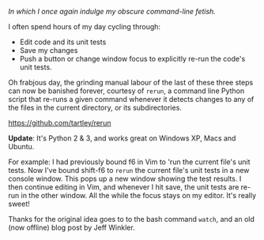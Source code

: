<!--
.. title: Rerun unit tests whenever files update
.. slug: rerun-unit-tests-whenever-files-update
.. date: 2010-10-15 01:43:33-05:00
.. tags: geek,python,testing,software,mswin-dev,terminal
-->


*In which I once again indulge my obscure command-line fetish.*

I often spend hours of my day cycling through:

-   Edit code and its unit tests
-   Save my changes
-   Push a button or change window focus to explicitly re-run the code's
    unit tests.

Oh frabjous day, the grinding manual labour of the last of these three
steps can now be banished forever, courtesy of `rerun`, a command line
Python script that re-runs a given command whenever it detects changes
to any of the files in the current directory, or its subdirectories.

<https://github.com/tartley/rerun>

**Update**: It's Python 2 & 3, and works great on Windows XP, Macs and
Ubuntu.

For example: I had previously bound f6 in Vim to 'run the current file's
unit tests. Now I've bound shift-f6 to `rerun` the current file's
unit tests in a new console window. This pops up a new window showing
the test results. I then continue editing in Vim, and whenever I hit
save, the unit tests are re-run in the other window. All the while the
focus stays on my editor. It's really sweet!

Thanks for the original idea goes to to the bash command `watch`, and an
old (now offline) blog post by Jeff Winkler.
